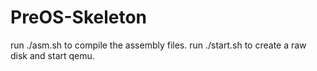 # PreOS-Skeleton
run ./asm.sh to compile the assembly files.
run ./start.sh to create a raw disk and start qemu.
